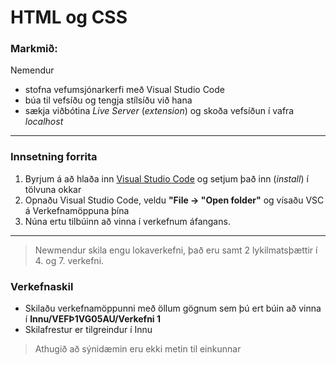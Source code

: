 # HTML og CSS 

### Markmið:
Nemendur
- stofna vefumsjónarkerfi með Visual Studio Code
- búa til vefsíðu og tengja stílsíðu við hana
- sækja viðbótina _Live Server_ (_extension_) og skoða vefsíðun í vafra _localhost_ 

---

### Innsetning forrita

1. Byrjum á að hlaða inn [Visual Studio Code](https://code.visualstudio.com/) og setjum það inn (_install_) í tölvuna okkar
1. Opnaðu Visual Studio Code, veldu **"File -> "Open folder"** og vísaðu VSC á Verkefnamöppuna þína 
1. Núna ertu tilbúinn að vinna í verkefnum áfangans.
---

> Newmendur skila engu lokaverkefni, það eru samt 2 lykilmatsþættir í 4. og 7. verkefni.

<!-- ## Efnisval og gagnasöfnun

Nemendur finna texta, ljósmyndir, tónlist og video sem þarf að vinna og skila eftir verkefnalýsingum áfangans. Nemendur bæta og breyta efni vefsins eftir því sem þurfa þykir út alla spönnina.

### Þema: Kvikmyndir

- Vefsíða skal innihalda kvikmyndatengd efni. 
- Ákveðin kvikmynd, kvikmyndastefna, leikarar, leikstjórar og / eða annað sem ykkur dettur í hug. 

### Engin á að fjalla um sama efni

- Tilgreindu hvaða efni þú ætlar að vinna með í áfanganum **í undirbúningsgögnum sem þú skilar í Innu***
- geymdu öll vinnugögn sem þú hefur aflað þér í möppunni

### Vinnulag

Í verkefnamöppu áfangans höfum við ákveðið skipulag 
```
Staðvært umhverfi (_local environment_) = tölvan þín.
   |__ VEFÞ1VG (verkefnamappan)
      |__ Undirbúningsgögn 
      .   |_ Hugmyndavinna (Skrifaðu allt sem kemur til greina)
      .      - Lýsing á verkefnavali
      .      - Heimildir og tenglar
      .   |_ Textaskjöl
      .      - Skipulag vefs (Site map)
      .      - forsíða, síða 2, o.s.frv.
      .   |_ Myndir
      .      - Geymdu allar myndir sem koma til greina
      |__ VEFUR (Lokaverkefnið (2-6) hér koma gögn sem birtast í vafra, ekkert annað)
         |_ index.html
         |_ undirsíður ....
      |_Aefingaverkefni
      .   .   |__ Verkefni_1 (Athugið að nota ekki íslenska stafi í skjala- og möppuheitum)
      .   .   .   |__index.html (Fyrsta síða sem vafri á að opna er nefnd index.html - alltaf)
      .       .   |__styles.css
      .   |__ Verkefni_2
              .   o.s.frv.

```

### Námsmat 12%

- Uppsetning vefþróunarsvæðis 2%
- HTML Vefsíða 4%
- Efnisval og gagnasöfnun 6%

-->
  
### Verkefnaskil

- Skilaðu verkefnamöppunni með öllum gögnum sem þú ert búin að vinna í **Innu/VEFÞ1VG05AU/Verkefni 1**
- Skilafrestur er tilgreindur í Innu

> Athugið að sýnidæmin eru ekki metin til einkunnar
